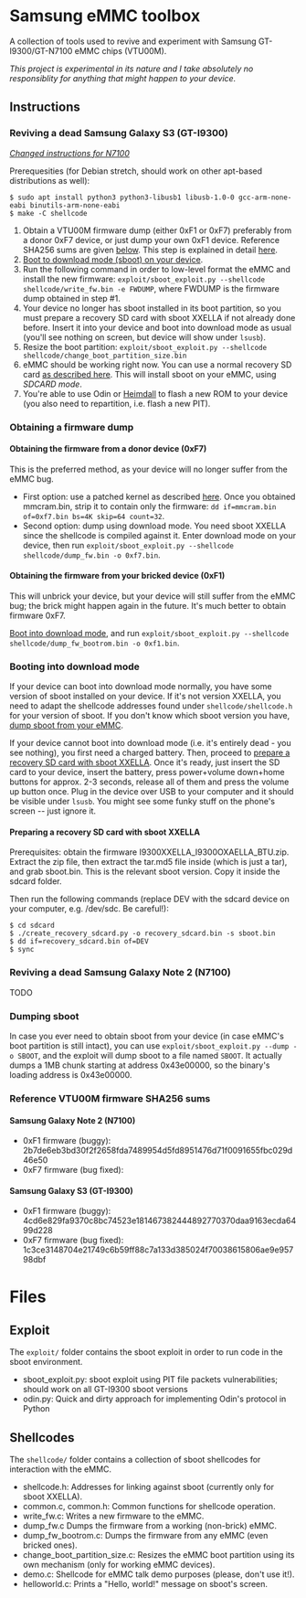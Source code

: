 # Samsung eMMC toolbox

A collection of tools used to revive and experiment with Samsung GT-I9300/GT-N7100 eMMC chips (VTU00M).

*This project is experimental in its nature and I take absolutely no responsiblity for anything that might happen to your device.*

## Instructions

### Reviving a dead Samsung Galaxy S3 (GT-I9300)
*[Changed instructions for N7100](#reviving-a-dead-samsung-galaxy-note-2-n7100)*

Prerequesities (for Debian stretch, should work on other apt-based distributions as well):
```shell
$ sudo apt install python3 python3-libusb1 libusb-1.0-0 gcc-arm-none-eabi binutils-arm-none-eabi
$ make -C shellcode
```

1. Obtain a VTU00M firmware dump (either 0xF1 or 0xF7) preferably from a donor 0xF7 device, or just dump your own 0xF1 device. Reference SHA256 sums are given [below](#reference-vtu00m-firmware-sha256-sums). This step is explained in detail [here](#obtaining-a-firmware-dump).
2. [Boot to download mode (sboot) on your device](#booting-into-download-mode).
3. Run the following command in order to low-level format the eMMC and install the new firmware:
	`exploit/sboot_exploit.py --shellcode shellcode/write_fw.bin -e FWDUMP`,
    where FWDUMP is the firmware dump obtained in step #1.
4. Your device no longer has sboot installed in its boot partition, so you must prepare a recovery SD card with sboot XXELLA if not already done before. Insert it into your device and boot into download mode as usual (you'll see nothing on screen, but device will show under `lsusb`).
5. Resize the boot partition:
	`exploit/sboot_exploit.py --shellcode shellcode/change_boot_partition_size.bin`
6. eMMC should be working right now. You can use a normal recovery SD card [as described here](https://forum.xda-developers.com/galaxy-s3/general/galaxy-s-iii-gt-i9300-hard-brick-fix-t1916796). This will install sboot on your eMMC, using *SDCARD mode*.
7. You're able to use Odin or [Heimdall](https://github.com/Benjamin-Dobell/Heimdall) to flash a new ROM to your device (you also need to repartition, i.e. flash a new PIT).

### Obtaining a firmware dump

#### Obtaining the firmware from a donor device (0xF7)

This is the preferred method, as your device will no longer suffer from the eMMC bug.

* First option: use a patched kernel as described [here](https://forum.xda-developers.com/showpost.php?p=37936242&postcount=72). Once you obtained mmcram.bin, strip it to contain only the firmware: `dd if=mmcram.bin of=0xf7.bin bs=4K skip=64 count=32`.
* Second option: dump using download mode. You need sboot XXELLA since the shellcode is compiled against it. Enter download mode on your device, then run `exploit/sboot_exploit.py --shellcode shellcode/dump_fw.bin -o 0xf7.bin`.


#### Obtaining the firmware from your bricked device (0xF1)

This will unbrick your device, but your device will still suffer from the eMMC bug; the brick might happen again in the future. It's much better to obtain firmware 0xF7.

[Boot into download mode](#booting-into-download-mode), and run `exploit/sboot_exploit.py --shellcode shellcode/dump_fw_bootrom.bin -o 0xf1.bin`.

### Booting into download mode

If your device can boot into download mode normally, you have some version of sboot installed on your device. If it's not version XXELLA, you need to adapt the shellcode addresses found under `shellcode/shellcode.h` for your version of sboot. If you don't know which sboot version you have, [dump sboot from your eMMC](#dumping-sboot).

If your device cannot boot into download mode (i.e. it's entirely dead - you see nothing), you first need a charged battery. Then, proceed to [prepare a recovery SD card with sboot XXELLA](#preparing-a-recovery-sd-card-with-sboot-xxella). Once it's ready, just insert the SD card to your device, insert the battery, press power+volume down+home buttons for approx. 2-3 seconds, release all of them and press the volume up button once. Plug in the device over USB to your computer and it should be visible under `lsusb`. You might see some funky stuff on the phone's screen -- just ignore it.

#### Preparing a recovery SD card with sboot XXELLA

Prerequisites: obtain the firmware I9300XXELLA_I9300OXAELLA_BTU.zip. Extract the zip file, then extract the tar.md5 file inside (which is just a tar), and grab sboot.bin. This is the relevant sboot version. Copy it inside the sdcard folder.

Then run the following commands (replace DEV with the sdcard device on your computer, e.g. /dev/sdc. Be careful!):

```shell
$ cd sdcard
$ ./create_recovery_sdcard.py -o recovery_sdcard.bin -s sboot.bin
$ dd if=recovery_sdcard.bin of=DEV
$ sync
```
### Reviving a dead Samsung Galaxy Note 2 (N7100)
TODO
### Dumping sboot

In case you ever need to obtain sboot from your device (in case eMMC's boot partition is still intact), you can use `exploit/sboot_exploit.py --dump -o SBOOT`, and the exploit will dump sboot to a file named `SBOOT`. It actually dumps a 1MB chunk starting at address 0x43e00000, so the binary's loading address is 0x43e00000.

### Reference VTU00M firmware SHA256 sums
#### Samsung Galaxy Note 2 (N7100)
* 0xF1 firmware (buggy): 2b7de6eb3bd30f2f2658fda7489954d5fd8951476d71f0091655fbc029d46e50
* 0xF7 firmware (bug fixed): 
#### Samsung Galaxy S3 (GT-I9300)
* 0xF1 firmware (buggy): 4cd6e829fa9370c8bc74523e181467382444892770370daa9163ecda6499d228
* 0xF7 firmware (bug fixed): 1c3ce3148704e21749c6b59ff88c7a133d385024f70038615806ae9e95798dbf

# Files

## Exploit

The `exploit/` folder contains the sboot exploit in order to run code in the sboot environment.

* sboot_exploit.py: sboot exploit using PIT file packets vulnerabilities; should work on all GT-I9300 sboot versions
* odin.py: Quick and dirty approach for implementing Odin's protocol in Python

## Shellcodes

The `shellcode/` folder contains a collection of sboot shellcodes for interaction with the eMMC.

* shellcode.h: Addresses for linking against sboot (currently only for sboot XXELLA).
* common.c, common.h: Common functions for shellcode operation.
* write_fw.c: Writes a new firmware to the eMMC.
* dump_fw.c Dumps the firmware from a working (non-brick) eMMC.
* dump_fw_bootrom.c: Dumps the firmware from any eMMC (even bricked ones).
* change_boot_partition_size.c: Resizes the eMMC boot partition using its own mechanism (only for working eMMC devices).
* demo.c: Shellcode for eMMC talk demo purposes (please, don't use it!).
* helloworld.c: Prints a "Hello, world!" message on sboot's screen.
